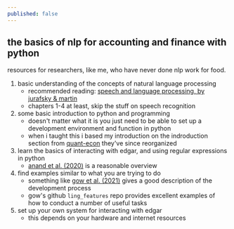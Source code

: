 ```yaml
---
published: false
---
```

## the basics of nlp for accounting and finance with python

resources for researchers, like me, who have never done nlp work for food.

1. basic understanding of the concepts of natural language processing
	- recommended reading: [speech and language processing, by jurafsky & martin](https://home.cs.colorado.edu/~martin/slp.html)
    - chapters 1-4 at least, skip the stuff on speech recognition
1. some basic introduction to python and programming
	- doesn't matter what it is you just need to be able to set up a development environment and function in python
    - when i taught this i based my introduction on the indroduction section from [quant-econ](https://quantecon.org) they've since reorganized 
2. learn the basics of interacting with edgar, and using regular expressions in python
	- [anand et al. (2020)](https://papers.ssrn.com/sol3/papers.cfm?abstract_id=3576098) is a reasonable overview
3. find examples similar to what you are trying to do
	- something like [gow et al. (2021)](https://papers.ssrn.com/sol3/papers.cfm?abstract_id=3310360) gives a good description of the development process
    - gow's github `ling_features` repo provides excellent examples of how to conduct a number of useful tasks
4. set up your own system for interacting with edgar
	- this depends on your hardware and internet resources